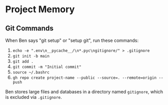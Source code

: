 # Project Memory

## Git Commands
When Ben says "git setup" or "setup git", run these commands:
1. `echo -e ".env\n__pycache__/\n*.pyc\ngitignore/" > .gitignore`
2. `git init -b main`
3. `git add .`
4. `git commit -m "Initial commit"`
5. `source ~/.bashrc`
6. `gh repo create project-name --public --source=. --remote=origin --push`

Ben stores large files and databases in a directory named `gitignore`, which is excluded via `.gitignore`.